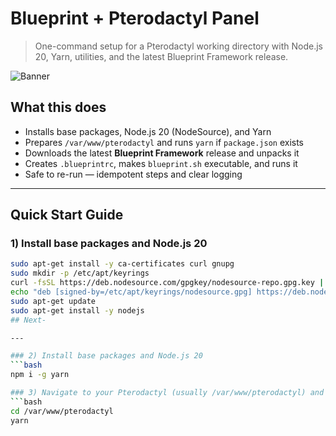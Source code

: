 # Blueprint + Pterodactyl Panel

> One-command setup for a Pterodactyl working directory with Node.js 20, Yarn, utilities, and the latest Blueprint Framework release.

![Banner](https://blueprint.zip/.assets/brand/retro.png)

## What this does
- Installs base packages, Node.js 20 (NodeSource), and Yarn  
- Prepares `/var/www/pterodactyl` and runs `yarn` if `package.json` exists  
- Downloads the latest **Blueprint Framework** release and unpacks it  
- Creates `.blueprintrc`, makes `blueprint.sh` executable, and runs it  
- Safe to re-run — idempotent steps and clear logging

---

## Quick Start Guide

### 1) Install base packages and Node.js 20
```bash
sudo apt-get install -y ca-certificates curl gnupg
sudo mkdir -p /etc/apt/keyrings
curl -fsSL https://deb.nodesource.com/gpgkey/nodesource-repo.gpg.key | sudo gpg --dearmor -o /etc/apt/keyrings/nodesource.gpg
echo "deb [signed-by=/etc/apt/keyrings/nodesource.gpg] https://deb.nodesource.com/node_20.x nodistro main" | sudo tee /etc/apt/sources.list.d/nodesource.list
sudo apt-get update
sudo apt-get install -y nodejs
## Next-

---

### 2) Install base packages and Node.js 20
```bash
npm i -g yarn

### 3) Navigate to your Pterodactyl (usually /var/www/pterodactyl) and run the following command to initialize dependencies:
```bash
cd /var/www/pterodactyl
yarn
